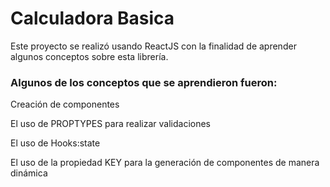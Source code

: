 # Calculadora Basica 

Este proyecto se realizó usando ReactJS con la finalidad de aprender algunos conceptos sobre esta librería. 

### Algunos de los conceptos que se aprendieron fueron: 

Creación de componentes 

El uso de PROPTYPES para realizar validaciones 

El uso de Hooks:state 

El uso de la propiedad KEY para la generación de componentes de manera dinámica 



